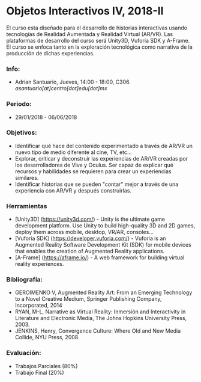 # Objetos Interactivos IV, 2018-II


El curso esta diseñado para el desarrollo de historias interactivas usando tecnologías de Realidad Aumentada y Realidad Virtual (AR/VR). Las plataformas de desarrollo del curso será Unity3D, Vuforia SDK y A-Frame. El curso se enfoca tanto en la exploración tecnológica como narrativa de la producción de dichas experiencias.

### Info:
  - Adrian Santuario, Jueves, 14:00 - 18:00, C306. 
    *asantuario[at]centro[dot]edu[dot]mx*

### Periodo:

  - 29/01/2018 - 06/06/2018
  
### Objetivos:
  - Identificar qué hace del contenido experimentado a través de AR/VR un nuevo tipo de medio diferente al cine, TV, etc...
  - Explorar, criticar y deconstruir las experiencias de AR/VR creadas por los desarrolladores de Vive y Oculus. Ser capaz de explicar qué recursos y habilidades se requieren para crear un experiencias similares.
  - Identificar historias que se pueden "contar" mejor a través de una experiencia con AR/VR y después construirlas.
  
  
### Herramientas

* [Unity3D] (https://unity3d.com/) - Unity is the ultimate game development platform. Use Unity to build high-quality 3D and 2D games, deploy them across mobile, desktop, VR/AR, consoles...
* [Vuforia SDK] (https://developer.vuforia.com/) - Vuforia is an Augmented Reality Software Development Kit (SDK) for mobile devices that enables the creation of Augmented Reality applications.
* [A-Frame] (https://aframe.io/) - A web framework for building virtual reality experiences.

### Bibliografía:
  - GEROIMENKO V, Augmented Reality Art: From an Emerging Technology to a
Novel Creative Medium, Springer Publishing Company, Incorporated, 2014
  - RYAN, M-L, Narrative as Virtual Reality: Inmersión and Interactivity in Literature and Electronic Media, The Johns Hopkins University Press, 2003.
  - JENKINS, Henry, Convergence Culture: Where Old and New Media Collide, NYU Press, 2008.


### Evaluación:
  - Trabajos Parciales (80%)
  - Trabajo Final (20%)

